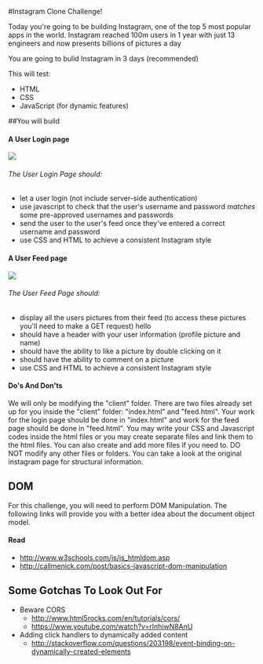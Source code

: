 #Instagram Clone Challenge!

Today you're going to be building Instagram, one of the top 5 most popular apps in the world. Instagram reached 100m users in 1 year with just 13 engineers and now presents billions of pictures a day

You are going to bulid Instagram in 3 days (recommended)

This will test:

- HTML
- CSS
- JavaScript (for dynamic features)

##You will build

#### A User Login page

![](https://www.dropbox.com/s/792mx2tz0k5sset/Screenshot%202015-05-26%2019.18.54_shrink.png?dl=1)

###### The User Login Page should:

- let a user login (not include server-side authentication)
- use javascript to check that the user's username and password *matches* some pre-approved usernames and passwords
- send the user to the user's feed once they've entered a correct username and password
- use CSS and HTML to achieve a consistent Instagram style

#### A User Feed page

![](https://www.dropbox.com/s/gs2fn45pjl6z0v0/instagram-feed_shrink.png?dl=1)

###### The User Feed Page should:

- display all the users pictures from their feed (to access these pictures you'll need to make a GET request)
  hello
- should have a header with your user information (profile picture and name)
- should have the ability to like a picture by double clicking on it
- should have the ability to comment on a picture
- use CSS and HTML to achieve a consistent Instagram style

#### Do's And Don'ts

We will only be modifying the "client" folder. There are two files already set up for you inside the "client" folder: "index.html" and "feed.html". Your work for the login page should be done in "index.html" and work for the feed page should be done in "feed.html". You may write your CSS and Javascript codes inside the html files or you may create separate files and link them to the html files. You can also create and add more files if you need to. DO NOT modify any other files or folders. You can take a look at the original instagram page for structural information.

## DOM

For this challenge, you will need to perform DOM Manipulation. The following links will provide you with a better idea about the document object model.

#### Read
- <http://www.w3schools.com/js/js_htmldom.asp>
- <http://callmenick.com/post/basics-javascript-dom-manipulation>

## Some Gotchas To Look Out For

- Beware CORS
  - <http://www.html5rocks.com/en/tutorials/cors/>
  - <https://www.youtube.com/watch?v=rlnhiwN8AnU>
- Adding click handlers to dynamically added content
  - <http://stackoverflow.com/questions/203198/event-binding-on-dynamically-created-elements>

